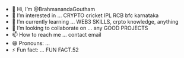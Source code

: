 - 👋 Hi, I’m @BrahmanandaGoutham
- 👀 I’m interested in ... CRYPTO cricket IPL RCB bfc karnataka 
- 🌱 I’m currently learning ... WEB3 SKILLS, crpto knowledge, anything
- 💞️ I’m looking to collaborate on ... any GOOD PROJECTS 
- 📫 How to reach me ... contact email 
- 😄 Pronouns: ...
- ⚡ Fun fact: ... FUN FACT.52

<!---
BrahmanandaGoutham/BrahmanandaGoutham is a ✨ special ✨ repository because its `README.md` (this file) appears on your GitHub profile.
You can click the Preview link to take a look at your changes.
--->
